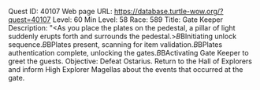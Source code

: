 Quest ID: 40107
Web page URL: https://database.turtle-wow.org/?quest=40107
Level: 60
Min Level: 58
Race: 589
Title: Gate Keeper
Description: "<As you place the plates on the pedestal, a pillar of light suddenly erupts forth and surrounds the pedestal.>$B$BInitiating unlock sequence.$B$BPlates present, scanning for item validation.$B$BPlates authentication complete, unlocking the gates.$B$BActivating Gate Keeper to greet the guests.
Objective: Defeat Ostarius. Return to the Hall of Explorers and inform High Explorer Magellas about the events that occurred at the gate.
